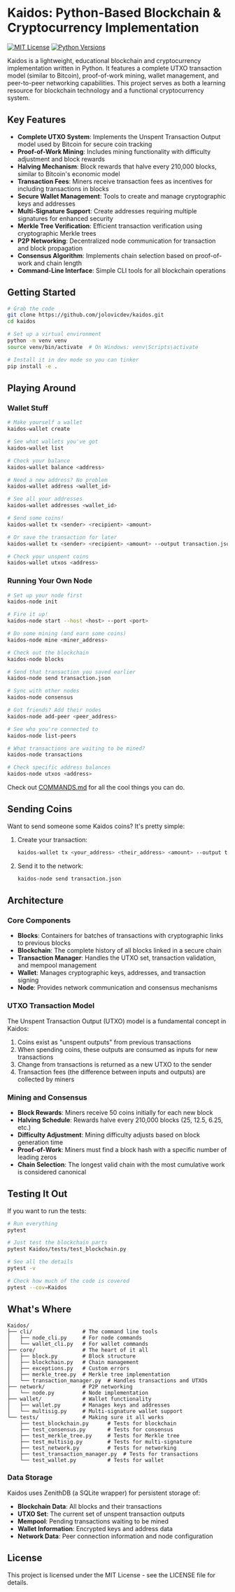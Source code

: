 # Kaidos: Python-Based Blockchain & Cryptocurrency Implementation

[![MIT License](https://img.shields.io/badge/License-MIT-blue.svg)](LICENSE)
[![Python Versions](https://img.shields.io/badge/python-3.8%20%7C%203.9%20%7C%203.10%20%7C%203.11-blue)](https://www.python.org/)

Kaidos is a lightweight, educational blockchain and cryptocurrency implementation written in Python. It features a complete UTXO transaction model (similar to Bitcoin), proof-of-work mining, wallet management, and peer-to-peer networking capabilities. This project serves as both a learning resource for blockchain technology and a functional cryptocurrency system.

## Key Features

- **Complete UTXO System**: Implements the Unspent Transaction Output model used by Bitcoin for secure coin tracking
- **Proof-of-Work Mining**: Includes mining functionality with difficulty adjustment and block rewards
- **Halving Mechanism**: Block rewards that halve every 210,000 blocks, similar to Bitcoin's economic model
- **Transaction Fees**: Miners receive transaction fees as incentives for including transactions in blocks
- **Secure Wallet Management**: Tools to create and manage cryptographic keys and addresses
- **Multi-Signature Support**: Create addresses requiring multiple signatures for enhanced security
- **Merkle Tree Verification**: Efficient transaction verification using cryptographic Merkle trees
- **P2P Networking**: Decentralized node communication for transaction and block propagation
- **Consensus Algorithm**: Implements chain selection based on proof-of-work and chain length
- **Command-Line Interface**: Simple CLI tools for all blockchain operations

## Getting Started

```bash
# Grab the code
git clone https://github.com/jolovicdev/kaidos.git
cd kaidos

# Set up a virtual environment
python -m venv venv
source venv/bin/activate  # On Windows: venv\Scripts\activate

# Install it in dev mode so you can tinker
pip install -e .
```

## Playing Around

### Wallet Stuff

```bash
# Make yourself a wallet
kaidos-wallet create

# See what wallets you've got
kaidos-wallet list

# Check your balance
kaidos-wallet balance <address>

# Need a new address? No problem
kaidos-wallet address <wallet_id>

# See all your addresses
kaidos-wallet addresses <wallet_id>

# Send some coins!
kaidos-wallet tx <sender> <recipient> <amount>

# Or save the transaction for later
kaidos-wallet tx <sender> <recipient> <amount> --output transaction.json

# Check your unspent coins
kaidos-wallet utxos <address>
```

### Running Your Own Node

```bash
# Set up your node first
kaidos-node init

# Fire it up!
kaidos-node start --host <host> --port <port>

# Do some mining (and earn some coins)
kaidos-node mine <miner_address>

# Check out the blockchain
kaidos-node blocks

# Send that transaction you saved earlier
kaidos-node send transaction.json

# Sync with other nodes
kaidos-node consensus

# Got friends? Add their nodes
kaidos-node add-peer <peer_address>

# See who you're connected to
kaidos-node list-peers

# What transactions are waiting to be mined?
kaidos-node transactions

# Check specific address balances
kaidos-node utxos <address>
```

Check out [COMMANDS.md](COMMANDS.md) for all the cool things you can do.

## Sending Coins

Want to send someone some Kaidos coins? It's pretty simple:

1. Create your transaction:
   ```bash
   kaidos-wallet tx <your_address> <their_address> <amount> --output transaction.json
   ```

2. Send it to the network:
   ```bash
   kaidos-node send transaction.json
   ```

## Architecture

### Core Components

- **Blocks**: Containers for batches of transactions with cryptographic links to previous blocks
- **Blockchain**: The complete history of all blocks linked in a secure chain
- **Transaction Manager**: Handles the UTXO set, transaction validation, and mempool management
- **Wallet**: Manages cryptographic keys, addresses, and transaction signing
- **Node**: Provides network communication and consensus mechanisms

### UTXO Transaction Model

The Unspent Transaction Output (UTXO) model is a fundamental concept in Kaidos:

1. Coins exist as "unspent outputs" from previous transactions
2. When spending coins, these outputs are consumed as inputs for new transactions
3. Change from transactions is returned as a new UTXO to the sender
4. Transaction fees (the difference between inputs and outputs) are collected by miners

### Mining and Consensus

- **Block Rewards**: Miners receive 50 coins initially for each new block
- **Halving Schedule**: Rewards halve every 210,000 blocks (25, 12.5, 6.25, etc.)
- **Difficulty Adjustment**: Mining difficulty adjusts based on block generation time
- **Proof-of-Work**: Miners must find a block hash with a specific number of leading zeros
- **Chain Selection**: The longest valid chain with the most cumulative work is considered canonical

## Testing It Out

If you want to run the tests:

```bash
# Run everything
pytest

# Just test the blockchain parts
pytest Kaidos/tests/test_blockchain.py

# See all the details
pytest -v

# Check how much of the code is covered
pytest --cov=Kaidos
```

## What's Where

```
Kaidos/
├── cli/                # The command line tools
│   ├── node_cli.py     # For node commands
│   └── wallet_cli.py   # For wallet commands
├── core/               # The heart of it all
│   ├── block.py        # Block structure
│   ├── blockchain.py   # Chain management
│   ├── exceptions.py   # Custom errors
│   ├── merkle_tree.py  # Merkle tree implementation
│   └── transaction_manager.py  # Handles transactions and UTXOs
├── network/            # P2P networking
│   └── node.py         # Node implementation
├── wallet/             # Wallet functionality
│   ├── wallet.py       # Manages keys and addresses
│   └── multisig.py     # Multi-signature wallet support
└── tests/              # Making sure it all works
    ├── test_blockchain.py      # Tests for blockchain
    ├── test_consensus.py       # Tests for consensus
    ├── test_merkle_tree.py     # Tests for Merkle tree
    ├── test_multisig.py        # Tests for multi-signature
    ├── test_network.py         # Tests for networking
    ├── test_transaction_manager.py  # Tests for transactions
    └── test_wallet.py          # Tests for wallet
```

### Data Storage

Kaidos uses ZenithDB (a SQLite wrapper) for persistent storage of:

- **Blockchain Data**: All blocks and their transactions
- **UTXO Set**: The current set of unspent transaction outputs
- **Mempool**: Pending transactions waiting to be mined
- **Wallet Information**: Encrypted keys and address data
- **Network Data**: Peer connection information and node configuration

## License

This project is licensed under the MIT License - see the LICENSE file for details.
